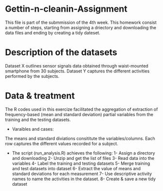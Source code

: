 # Gettin-n-cleanin-Assignment

This file is part of the submmission of the 4th week.
This homework consist a number of steps, starting from assigning a driectory and downloading the data files and ending by creating a tidy dateset.

# Description of the datasets
Dataset X outlines sensor signals data obtained through waist-mounted smartphone from 30 subjects. Dataset Y captures the different activities performed by the subjects.

# Data & treatment
The R codes used in this exercize facilitated the aggregation of extraction of frequency-based (mean and standard deviation) partial variables from the training and the testing datasets. 

- Varaibles and cases:

The means and standard diviations consititute the variables/columns.
Each row captures the different values recorded for a subject.

- The script (run_analysis.R) achieves the following:
 1- Assign a directory and downloading
 2- Unzip and get the list of files
 3- Read data into the variables
 4- Label the training and testing datasets 
 5- Merge training and test datasets into dataset
 6- Extract the value of means and standard deviations for each measurement
 7- Use descriptive activity names to name the activities in the dataset.
 8- Create & save a new tidy dataset
